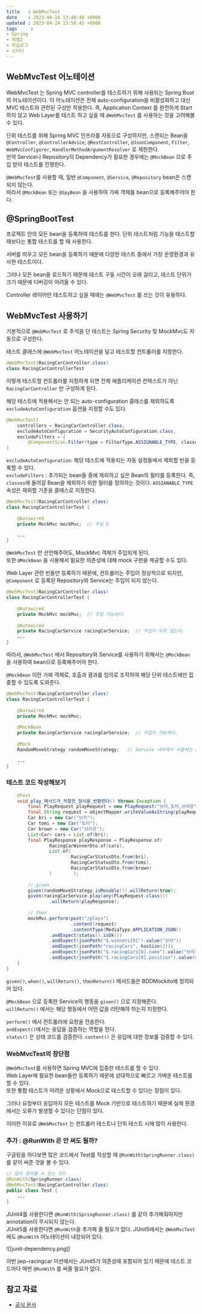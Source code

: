 ```yaml
---
title   : WebMvcTest
date    : 2023-04-24 13:48:48 +0900
updated : 2023-04-24 13:50:45 +0900
tags     : 
- Spring
- 레벨2
- 학습로그
- 스터디
---
```


## WebMvcTest 어노테이션

WebMvcTest 는 Spring MVC controller를 테스트하기 위해 사용되는 Spring Boot의 어노테이션이다.
이 어노테이션은 전체 auto-configuration을 비활성화하고 대신 MVC 테스트와 관련된 구성만 적용한다.
즉, Application Context 를 완전하게 Start 하지 않고 Web Layer를 테스트 하고 싶을 때 `@WebMvcTest` 를 사용하는 것을 고려해볼 수 있다.

단위 테스트를 위해 Spring MVC 인프라를 자동으로 구성하지만, 스캔되는 Bean을 `@Controller`, `@ControllerAdvice`, `@RestController`, `@JsonComponent`, `Filter`, `WebMvcConfigurer`, `HandlerMethodArgumentResolver` 로 제한한다.    
만약 Service나 Repository의 Dependency가 필요한 경우에는 `@MockBean` 으로 주입 받아 테스트를 진행한다.    

`@WebMvcTest`를 사용할 때, 일반 `@Component`, `@Service`, `@Repository` bean은 스캔되지 않는다.   
따라서 `@MockBean` 또는 `@SpyBean` 을 사용하여 가짜 객체를 bean으로 등록해주어야 한다.    

## @SpringBootTest

프로젝트 안의 모든 bean을 등록하여 테스트를 한다. 단위 테스트처럼 기능을 테스트할 때보다는 통합 테스트를 할 때 사용한다.

서버를 띄우고 모든 bean을 등록하기 때문에 다양한 테스트 중에서 가장 운영환경과 유사한 테스트이다.

그러나 모든 bean을 로드하기 때문에 테스트 구동 시간이 오래 걸리고, 테스트 단위가 크기 때문에 디버깅이 어려울 수 있다.

Controller 레이어만 테스트하고 싶을 때에는 `@WebMvcTest` 를 쓰는 것이 유용하다.

## WebMvcTest 사용하기

기본적으로 `@WebMvcTest` 로 주석을 단 테스트는 Spring Security 및 MockMvc도 자동으로 구성한다.

테스트 클래스에 `@WebMvcTest` 어노테이션을 달고 테스트할 컨트롤러를 지정한다.

```java
@WebMvcTest(RacingCarController.class)  
class RacingCarControllerTest
```

이렇게 테스트할 컨트롤러를 지정하게 되면 전체 애플리케이션 컨텍스트가 아닌 `RacingCarController` 만 구성하게 된다.

해당 테스트에 적용해서는 안 되는 auto-configuration 클래스를 제외하도록 `excludeAutoConfiguration` 옵션을 지정할 수도 있다.

```java
@WebMvcTest(
    controllers = RacingCarController.class,
    excludeAutoConfiguration = SecurityAutoConfiguration.class,
    excludeFilters = {
        @ComponentScan.Filter(type = FilterType.ASSIGNABLE_TYPE, classes = SecurityConfig.class)}
)
```

`excludeAutoConfiguration`: 해당 테스트에 적용되는 자동 설정들에서 제외할 빈을 등록할 수 있다.   
`excludeFilters` : 추가되는 bean들 중에 제외하고 싶은 Bean의 필터를 등록한다. 즉, `classes`에 들어갈 Bean을 제외하기 위한 필터를 정의하는 것이다. `ASSIANABLE_TYPE` 속성은 제외할 기준을 클래스로 지정한다.    

```java
@WebMvcTest(RacingCarController.class)   
class RacingCarControllerTest {  
  
    @Autowired  
    private MockMvc mockMvc;  // 주입 O  

	...
}
```

`@WebMvcTest` 만 선언해주어도, MockMvc 객체가 주입되게 된다.   
또한 `@MockBean` 을 사용해서 필요한 의존성에 대해 mock 구현을 제공할 수도 있다.

Web Layer 관련 빈들만 등록하기 때문에, 컨트롤러는 주입이 정상적으로 되지만, `@Component` 로 등록된 Repository와 Service는 주입이 되지 않는다.  

```java
@WebMvcTest(RacingCarController.class)  
class RacingCarControllerTest {  
  
    @Autowired  
    private MockMvc mockMvc;  // 주입 가능하다.
  
    @Autowired  
    private RacingCarService racingCarService;  // 주입이 되지 않는다.  
	...
}
```

따라서, `@WebMvcTest` 에서 Repository와 Service를 사용하기 위해서는 `@MockBean` 을 사용하여 bean으로 등록해주어야 한다.  

`@MockBean` 이란 가짜 객체로, 호출과 결과를 임의로 조작하여 해당 단위 테스트에만 집중할 수 있도록 도와준다.   

```java
@WebMvcTest(RacingCarController.class)  
class RacingCarControllerTest {  
  
    @Autowired  
    private MockMvc mockMvc;  
  
    @MockBean  
    private RacingCarService racingCarService;  // 주입이 가능하다.   
  
    @Mock  
    RandomMoveStrategy randomMoveStrategy;   // Service 내부에서 사용하는 RandomMoveStrategy Mocking   

	...
}
```

### 테스트 코드 작성해보기

```java
    @Test  
    void play_메서드가_적절한_형식을_반환한다() throws Exception {  
        final PlayRequest playRequest = new PlayRequest("브리,토미,브라운", 1);  
        final String request = objectMapper.writeValueAsString(playRequest);  
        Car bri = new Car("브리");  
        Car tomi = new Car("토미");  
        Car brown = new Car("브라운");  
        List<Car> cars = List.of(bri);  
        final PlayResponse playResponse = PlayResponse.of(  
                RacingCarWinnerDto.of(cars),  
                List.of(  
                        RacingCarStatusDto.from(bri),  
                        RacingCarStatusDto.from(tomi),  
                        RacingCarStatusDto.from(brown)  
                )        );  
  
        // given  
        given(randomMoveStrategy.isMovable()).willReturn(true);  
        given(racingCarService.play(any(PlayRequest.class)))  
                .willReturn(playResponse);  
  
        // then  
        mockMvc.perform(post("/plays")  
                        .content(request)  
                        .contentType(MediaType.APPLICATION_JSON))  
                .andExpect(status().isOk())  
                .andExpect(jsonPath("$.winners[0]").value("브리"))  
                .andExpect(jsonPath("racingCars", hasSize(3)))  
                .andExpect(jsonPath("$.racingCars[0].name").value("브리"))  
                .andExpect(jsonPath("$.racingCars[0].position").value(0));  
    }
}
```

`given()`, `when()`, `willReturn()`, `thenReturn()` 메서드들은 BDDMockito에 정의되어 있다.

`@MockBean` 으로 등록한 Service의 행동을 `given()` 으로 지정해준다.  
`willReturn()` 에서는 해당 행동에서 어떤 값을 리턴해야 하는지 지정한다.

`perform()` 에서 컨트롤러에 요청을 전송한다.  
`andExpect()`에서는 응답을 검증하는 역할을 한다.   
`status()` 은 상태 코드를 검증한다.
`content()` 은 응답에 대한 정보를 검증할 수 있다.

### WebMvcTest의 장단점

`@WebMvcTest`를 사용하면 Spring MVC에 집중한 테스트를 할 수 있다.   
Web Layer에 필요한 bean들만 등록하기 때문에 상대적으로 빠르고 가벼운 테스트를 할 수 있다.   
또한 통합 테스트가 어려운 상황에서 Mock으로 테스트할 수 있다는 장점이 있다.   

그러나 요청부터 응답까지 모든 테스트를 Mock 기반으로 테스트하기 때문에 실제 환경에서는 오류가 발생할 수 있다는 단점이 있다.   

이러한 이유로 `@WebMvcTest` 는 컨트롤러 테스트나 단위 테스트 시에 많이 사용한다.   

### 추가 : @RunWith 은 안 써도 될까?

구글링을 하다보면 많은 코드에서 Test를 작성할 때 `@RunWith(SpringRunner.class)` 를 같이 써준 것을 볼 수 있다.

```java
// 많이 찾아볼 수 있는 코드
@RunWith(SpringRunner.class) 
@WebMvcTest(RacingCarController.class) 
public class Test { 
	... 
}
```

JUnit4를 사용한다면 `@RunWith(SpringRunner.class)` 를 같이 추가해줘야지만 annotation이 무시되지 않는다.   
JUnit5를 사용한다면 `@RunWith`을 추가해 줄 필요가 없다. JUnit5에서는 `@WebMvcTest` 에도 `@RunWith` 어노테이션이 내장되어 있다.   

![[junit-dependency.png]]

이번 jwp-racingcar 미션에서는 JUnit5가 의존성에 포함되어 있기 때문에 테스트 코드마다 매번 `@RunWith` 를 써줄 필요가 없다.

## 참고 자료

- [공식 문서](https://docs.spring.io/spring-boot/docs/current/api/org/springframework/boot/test/autoconfigure/web/servlet/WebMvcTest.html)
